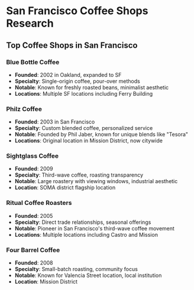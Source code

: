 # San Francisco Coffee Shops Research

## Top Coffee Shops in San Francisco

### Blue Bottle Coffee
- **Founded**: 2002 in Oakland, expanded to SF
- **Specialty**: Single-origin coffee, pour-over methods
- **Notable**: Known for freshly roasted beans, minimalist aesthetic
- **Locations**: Multiple SF locations including Ferry Building

### Philz Coffee
- **Founded**: 2003 in San Francisco
- **Specialty**: Custom blended coffee, personalized service
- **Notable**: Founded by Phil Jaber, known for unique blends like "Tesora"
- **Locations**: Original location in Mission District, now citywide

### Sightglass Coffee
- **Founded**: 2009
- **Specialty**: Third-wave coffee, roasting transparency
- **Notable**: Large roastery with viewing windows, industrial aesthetic
- **Location**: SOMA district flagship location

### Ritual Coffee Roasters
- **Founded**: 2005
- **Specialty**: Direct trade relationships, seasonal offerings
- **Notable**: Pioneer in San Francisco's third-wave coffee movement
- **Locations**: Multiple locations including Castro and Mission

### Four Barrel Coffee
- **Founded**: 2008
- **Specialty**: Small-batch roasting, community focus
- **Notable**: Known for Valencia Street location, local institution
- **Location**: Mission District
